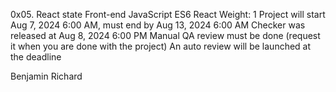 0x05. React state
Front-end
JavaScript
ES6
React
 Weight: 1
 Project will start Aug 7, 2024 6:00 AM, must end by Aug 13, 2024 6:00 AM
 Checker was released at Aug 8, 2024 6:00 PM
 Manual QA review must be done (request it when you are done with the project)
 An auto review will be launched at the deadline

 Benjamin Richard